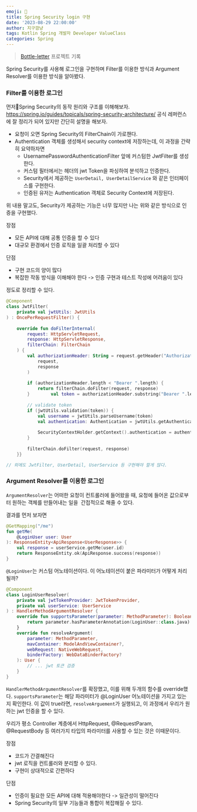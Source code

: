 ```yaml
---
emoji: 🌱
title: Spring Security login 구현
date: '2023-08-29 22:00:00'
author: 지구깜냥
tags: Kotlin Spring 개발자 Developer ValueClass
categories: Spring
---
```

> [Bottle-letter](https://github.com/HoYunBros/bottle-letter-be) 프로젝트 기록


Spring Security를 사용해 로그인을 구현하며 Filter를 이용한 방식과 Argument Resolver를 이용한 방식을 알아봤다.

### Filter를 이용한 로그인
먼저Spring Security의 동작 원리와 구조를 이해해보자.
https://spring.io/guides/topicals/spring-security-architecture/ 공식 레퍼런스에 잘 정리가 되어 있지만 간단히 설명을 해보자.

- 요청이 오면 Spring Security의 FilterChain이 가로챈다.
- Authentication 객체를 생성해서 security context에 저장하는데, 이 과정을 간략히 요약하자면
    - UsernamePasswordAuthenticationFilter 앞에 커스텀한 JwtFilter를 생성한다.
    - 커스텀 필터에서는 헤더의 jwt Token을 파싱하여 분석하고 인증한다.
    - Security에서 제공하는 `UserDetail, UserDetailService` 와 같은 인터페이스를 구현한다.
    - 인증된 유저는 Authentication 객체로 Security Context에 저장된다.

위 내용 말고도, Security가 제공하는 기능은 너무 많지만 나는 위와 같은 방식으로 인증을 구현했다.

장점
- 모든 API에 대해 공통 인증을 할 수 있다
- 대규모 환경에서 인증 로직을 일괄 처리할 수 있다

단점
- 구현 코드의 양이 많다
- 복잡한 작동 방식을 이해해야 한다 -> 인증 구현과 테스트 작성에 어려움이 있다

정도로 정리할 수 있다.

```kotlin
@Component  
class JwtFilter(  
    private val jwtUtils: JwtUtils  
) : OncePerRequestFilter() {  
  
    override fun doFilterInternal(  
        request: HttpServletRequest,  
        response: HttpServletResponse,  
        filterChain: FilterChain  
    ) {  
        val authorizationHeader: String = request.getHeader("Authorization") ?: return filterChain.doFilter(  
            request,  
            response  
        )  
  
        if (authorizationHeader.length < "Bearer ".length) {  
            return filterChain.doFilter(request, response)  
        }        val token = authorizationHeader.substring("Bearer ".length)  
  
        // validate token  
        if (jwtUtils.validation(token)) {  
            val username = jwtUtils.parseUsername(token)  
            val authentication: Authentication = jwtUtils.getAuthentication(username)  
  
            SecurityContextHolder.getContext().authentication = authentication  
        }  
  
        filterChain.doFilter(request, response)  
    }}

// 외에도 JwtFilter, UserDetail, UserService 등 구현해야 할게 많다.
```

### Argument Resolver를 이용한 로그인
`ArgumentResolver`는 어떠한 요청이 컨트롤러에 들어왔을 때, 요청에 들어온 값으로부터 원하는 객체를 만들어내는 일을  간접적으로 해줄 수 있다.

결과를 먼저 보자면

```kotlin
@GetMapping("/me")  
fun getMe(  
    @LoginUser user: User  
): ResponseEntity<ApiResponse<UserResponse>> {  
    val response = userService.getMe(user.id)  
    return ResponseEntity.ok(ApiResponse.success(response))  
}
```
`@LoginUser`는 커스텀 어노테이션이다. 이 어노테이션이 붙은 파라미터가 어떻게 처리될까?

```kotlin
@Component  
class LoginUserResolver(  
    private val jwtTokenProvider: JwtTokenProvider,  
    private val userService: UserService  
) : HandlerMethodArgumentResolver {  
    override fun supportsParameter(parameter: MethodParameter): Boolean {  
        return parameter.hasParameterAnnotation(LoginUser::class.java)  
    }  
    override fun resolveArgument(  
        parameter: MethodParameter,  
        mavContainer: ModelAndViewContainer?,  
        webRequest: NativeWebRequest,  
        binderFactory: WebDataBinderFactory?  
    ): User {  
        // ... jwt 토큰 검증 
    }  
}
```
`HandlerMethodArgumentResolver`를 확장했고, 이를 위해 두개의 함수를 override했다.
`supportsParameter`는 해당 파라미터가 @LoginUser 어노테이션을 가지고 있는지 확인한다.
이 값이 true라면, `resolveArguement`가 실행되고, 이 과정에서 우리가 원하는 jwt 인증을 할 수 있다.

우리가 평소 Controller 계층에서 HttpRequest, @RequestParam, @RequestBody 등 여러가지 타입의 파라미터를 사용할 수 있는 것은 이때문이다.

장점
- 코드가 간결해진다
- jwt 로직을 컨트롤러와 분리할 수 있다.
- 구현이 상대적으로 간편하다

단점
- 인증이 필요한 모든 API에 대해 적용해야한다 -> 일관성이 떨어진다
- Spring Security의 일부 기능들과 통합이 복잡해질 수 있다.